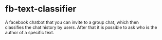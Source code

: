 # fb-text-classifier
A facebook chatbot that you can invite to a group chat, which then classifies the chat history by users. After that it is possible to ask who is the author of a specific text.
